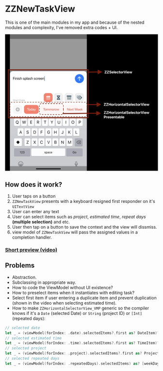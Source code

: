 # ZZNewTaskView
This is one of the main modules in my app and because of the nested modules and complexity, I've removed extra codes + UI.

![Preview](/Resources/UI.png)

## How does it work?
1. User taps on a button
2. `ZZNewTaskView` presents with a keyboard resigned first responder on it's `UITextView`
3. User can enter any text
4. User can select items such as _project_, _estimated time_, _repeat days_ **(multiple selection)** and etc.
5. User then tap on a button to save the context and the view will dissmiss.
6. view model of `ZZNewTaskView` will pass the assigned values in a completion handler.

### [Short preview (video)](/Resources/Preview.MP4)

## Problems
- Abstraction.
- Subclassing in appropriate way.
- How to code the ViewModel without UI existence?
- How to preselect items when it instantiates with editing task?
- Select first item if user entering a duplicate item and prevent duplication (shown in the video when selecting estimated time).
- How to make `ZZHorizontalSelectorView_VMP` generic so the compiler knows if it's a `Date` (selected Date) or `String` (project ID) or `[Int]` (repeated days):
``` Swift
// selected date
let _ = (viewModel(forIndex: .date).selectedItems?.first as? DateItem)?.date
// selected estimated time
let _ = (viewModel(forIndex: .time).selectedItems?.first as? TimeItem)?.time ?? 0
// selected project
let _ = (viewModel(forIndex: .project).selectedItems?.first as? Project)
// selected repeated days
let _ = (viewModel(forIndex: .repeatedDays).selectedItems) as? [weekDayItem]
```
